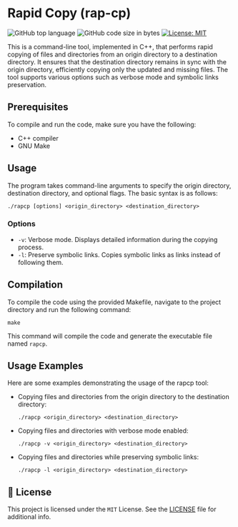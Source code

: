 # Rapid Copy (rap-cp)

![GitHub top language](https://img.shields.io/github/languages/top/dean-dalianis/rap-cp?style=flat-square&color=5D6D7E)
![GitHub code size in bytes](https://img.shields.io/github/languages/code-size/dean-dalianis/rap-cp?style=flat-square&color=5D6D7E)
[![License: MIT](https://img.shields.io/badge/License-MIT-yellow.svg)](LICENSE)

This is a command-line tool, implemented in C++, that performs rapid copying of files and directories from an origin directory to a destination directory. It ensures that the destination directory remains in sync with the origin directory, efficiently copying only the updated and missing files. The tool supports various options such as verbose mode and symbolic links preservation.

## Prerequisites

To compile and run the code, make sure you have the following:

- C++ compiler
- GNU Make

## Usage 

The program takes command-line arguments to specify the origin directory, destination directory, and optional flags. The basic syntax is as follows:

```
./rapcp [options] <origin_directory> <destination_directory>
```

### Options

- `-v`: Verbose mode. Displays detailed information during the copying process.
- `-l`: Preserve symbolic links. Copies symbolic links as links instead of following them.

## Compilation

To compile the code using the provided Makefile, navigate to the project directory and run the following command:

```
make
```

This command will compile the code and generate the executable file named `rapcp`.

## Usage Examples

Here are some examples demonstrating the usage of the rapcp tool:

- Copying files and directories from the origin directory to the destination directory:
  ```
  ./rapcp <origin_directory> <destination_directory>
  ```

- Copying files and directories with verbose mode enabled:
  ```
  ./rapcp -v <origin_directory> <destination_directory>
  ```

- Copying files and directories while preserving symbolic links:
  ```
  ./rapcp -l <origin_directory> <destination_directory>
  ```

## 📄 License

This project is licensed under the `MIT` License. See the [LICENSE](LICENSE) file for additional info.

